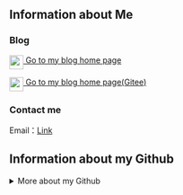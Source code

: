 ## Information about Me

### Blog

<p>
    <a href="https://fuxx-1.github.io/">
        <img align='top' style="height: 25px;" src="https://cdn.jsdelivr.net/gh/fuxx-1/StaticFile@main/Files/img/logo/Logo.svg" />
        Go to my blog home page
    </a>
</p>

<p>
    <a href="https://fuxx-1.gitee.io/">
        <img align='top' style="height: 25px;" src="https://cdn.jsdelivr.net/gh/fuxx-1/StaticFile@main/Files/img/logo/Logo.svg" />
        Go to my blog home page(Gitee)
    </a>
</p>

### Contact me
    
Email：<a href="http://mail.qq.com/cgi-bin/qm_share?t=qm_mailme&email=NVNATUBNXFRbUnVERBtWWlg">Link</a>

## Information about my Github

<details>
<summary>More about my Github</summary>

### Stats

<img style="width: 400px;" src="https://github-readme-stats.vercel.app/api?username=fuxx-1&show_icons=true&theme=vue&card_width=200" />

### Language Use

<img style="width: 400px;" src="https://github-readme-stats.vercel.app/api/top-langs/?username=fuxx-1&layout=compact&theme=vue&card_width=445" />

### GitHub Streak

<img style="width: 400px;" src="http://github-readme-streak-stats.herokuapp.com?user=fuxx-1&hide_border=true&background=FFFFFF" />

### Code This Week

<img style="width: 400px;" src="https://github-readme-stats.vercel.app/api/wakatime?username=fuxx&theme=vue" />

### Github Activity Graph

<img style="width: 1000px;" src="https://github-readme-activity-graph.vercel.app/graph?username=fuxx-1&theme=vue&bg_color=ffffff&point=009e24&hide_border=true&custom_title=Activity%20Graph" />

</details>
